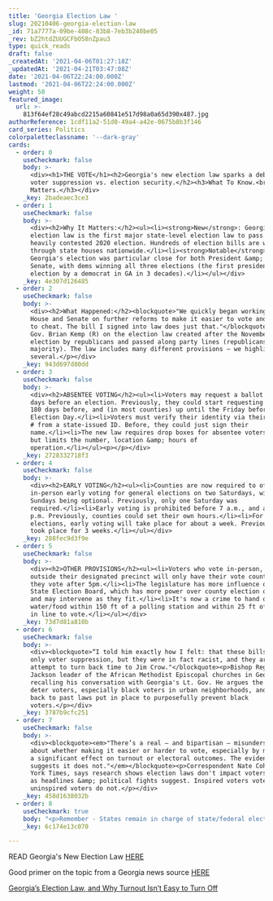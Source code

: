 ```yaml
---
title: 'Georgia Election Law '
slug: 20210406-georgia-election-law
_id: 71a7777a-09be-408c-83b8-7eb3b240be05
_rev: bZ2htdZUUGCFbO58nZpau3
type: quick_reads
draft: false
_createdAt: '2021-04-06T01:27:18Z'
_updatedAt: '2021-04-21T03:47:08Z'
date: '2021-04-06T22:24:00.000Z'
lastmod: '2021-04-06T22:24:00.000Z'
weight: 50
featured_image:
  url: >-
    813f64ef28c49abcd2215a60841e517d98a0a65d390x487.jpg
authorReference: 1cdf11a2-51d0-49a4-a42e-0675b8b3f146
card_series: Politics
colorpaletteclassname: '--dark-gray'
cards:
  - order: 0
    useCheckmark: false
    body: >-
      <div><h1>THE VOTE</h1><h2>Georgia's new election law sparks a debate over
      voter suppression vs. election security.</h2><h3>What To Know.<br>Why It
      Matters.</h3></div>
    _key: 2badeaec3ce3
  - order: 1
    useCheckmark: false
    body: >-
      <div><h2>Why It Matters:</h2><ul><li><strong>New</strong>: Georgia's new
      election law is the first major state-level election law to pass after the
      heavily contested 2020 election. Hundreds of election bills are working
      through state houses nationwide.</li><li><strong>Notable</strong>:
      Georgia's election was particular close for both President &amp; the
      Senate, with dems winning all three elections (the first presidential
      election by a democrat in GA in 3 decades).</li></ul></div>
    _key: 4e307d126485
  - order: 2
    useCheckmark: false
    body: >-
      <div><h2>What Happened:</h2><blockquote>"We quickly began working with the
      House and Senate on further reforms to make it easier to vote and harder
      to cheat. The bill I signed into law does just that."</blockquote><p>GA
      Gov. Brian Kemp (R) on the election law created after the November 2020
      election by republicans and passed along party lines (republicans have the
      majority). The law includes many different provisions – we highlighted
      several.</p></div>
    _key: 943d697d80dd
  - order: 3
    useCheckmark: false
    body: >-
      <div><h2>ABSENTEE VOTING</h2><ul><li>Voters may request a ballot 78-11
      days before an election. Previously, they could start requesting ballots
      180 days before, and (in most counties) up until the Friday before
      Election Day.</li><li>Voters must verify their identity via their SSN or a
      # from a state-issued ID. Before, they could just sign their
      name.</li><li>The new law requires drop boxes for absentee voters to use,
      but limits the number, location &amp; hours of
      operation.</li></ul><p></p></div>
    _key: 2728332718f3
  - order: 4
    useCheckmark: false
    body: >-
      <div><h2>EARLY VOTING</h2><ul><li>Counties are now required to offer
      in-person early voting for general elections on two Saturdays, with
      Sundays being optional. Previously, only one Saturday was
      required.</li><li>Early voting is prohibited before 7 a.m., and after 7
      p.m. Previously, counties could set their own hours.</li><li>For runoff
      elections, early voting will take place for about a week. Previously, it
      took place for 3 weeks.</li></ul></div>
    _key: 288fec9d3f9e
  - order: 5
    useCheckmark: false
    body: >-
      <div><h2>OTHER PROVISIONS</h2><ul><li>Voters who vote in-person, but
      outside their designated precinct will only have their vote counted if
      they vote after 5pm.</li><li>The legislature has more influence over the
      State Election Board, which has more power over county election officials
      and may intervene as they fit.</li><li>It's now a crime to hand out
      water/food within 150 ft of a polling station and within 25 ft of a person
      in line to vote.</li></ul></div>
    _key: 73d7d81a810b
  - order: 6
    useCheckmark: false
    body: >-
      <div><blockquote>“I told him exactly how I felt: that these bills were not
      only voter suppression, but they were in fact racist, and they are an
      attempt to turn back time to Jim Crow."</blockquote><p>Bishop Reginald
      Jackson leader of the African Methodist Episcopal churches in Georgia
      recalling his conversation with Georgia's Lt. Gov. He argues the laws will
      deter voters, especially black voters in urban neighborhoods, and harken
      back to past laws put in place to purposefully prevent black
      voters.</p></div>
    _key: 3787b9cfc251
  - order: 7
    useCheckmark: false
    body: >-
      <div><blockquote><em>"There’s a real — and bipartisan — misunderstanding
      about whether making it easier or harder to vote, especially by mail, has
      a significant effect on turnout or electoral outcomes. The evidence
      suggests it does not."</em></blockquote><p>Correspondent Nate Cohn, New
      York Times, says research shows election laws don't impact voters as much
      as headlines &amp; political fights suggest. Inspired voters vote;
      uninspired voters do not.</p></div>
    _key: 458d1638032b
  - order: 8
    useCheckmark: true
    body: "<p>Remember - States remain in charge of state/federal elections but Georgia's law already faces a number of legal challenges by critics. Separately, the\_federal gov't is also weighing establishing federal election standards. The \"For the People Act\" passed the Democrat-controlled House in March.</p>"
    _key: 6c174e13c070

---
```

READ Georgia's New Election Law [HERE](https://legiscan.com/GA/text/SB202/2021)

Good primer on the topic from a Georgia news source [HERE](https://www.ajc.com/politics/key-details-of-the-election-bill-approved-thursday-in-georgia/A6XGJAWPLZG47L3GXJGFZFQMIM/)

[Georgia’s Election Law, and Why Turnout Isn’t Easy to Turn Off](https://www.nytimes.com/2021/04/03/upshot/georgia-election-law-turnout.html)